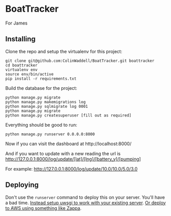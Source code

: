 # BoatTracker
For James

## Installing

Clone the repo and setup the virtualenv for this project:

    git clone git@github.com:ColinWaddell/BoatTracker.git boattracker
    cd boattracker
    virtualenv env
    source env/bin/active
    pip install -r requirements.txt

Build the database for the project:

    python manage.py migrate
    python manage.py makemigrations log
    python manage.py sqlmigrate log 0001
    python manage.py migrate
    python manage.py createsuperuser [fill out as required]

Everything should be good to run:

    python manage.py runserver 0.0.0.0:8000

Now if you can visit the dashboard at http://localhost:8000/

And if you want to update with a new reading the url is http://127.0.0.1:8000/log/update/[lat]/[lng]/[battery_v]/[pumping]

For example: http://127.0.0.1:8000/log/update/10.0/10.0/5.0/3.0

## Deploying
Don't use the ``runserver`` command to deploy this on your server. You'll have a bad time. [Instead setup uwsgi to work with your existing server](https://www.digitalocean.com/community/tutorials/how-to-serve-django-applications-with-uwsgi-and-nginx-on-ubuntu-16-04). [Or deploy to AWS using something like Zappa](https://github.com/Miserlou/Zappa).